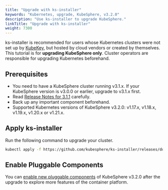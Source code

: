 ```yaml
---
title: "Upgrade with ks-installer"
keywords: "Kubernetes, upgrade, KubeSphere, v3.2.0"
description: "Use ks-installer to upgrade KubeSphere."
linkTitle: "Upgrade with ks-installer"
weight: 7300
---
```


ks-installer is recommended for users whose Kubernetes clusters were not set up by [KubeKey](../../installing-on-linux/introduction/kubekey/), but hosted by cloud vendors or created by themselves. This tutorial is for **upgrading KubeSphere only**. Cluster operators are responsible for upgrading Kubernetes beforehand.

## Prerequisites

- You need to have a KubeSphere cluster running v3.1.x. If your KubeSphere version is v3.0.0 or earlier, upgrade to v3.1.x first.
- Read [Release Notes for 3.1.1](../../release/release-v311/) carefully.
- Back up any important component beforehand.
- Supported Kubernetes versions of KubeSphere v3.2.0: v1.17.x, v1.18.x, v1.19.x, v1.20.x or v1.21.x.

## Apply ks-installer

Run the following command to upgrade your cluster.

```bash
kubectl apply -f https://github.com/kubesphere/ks-installer/releases/download/v3.1.1/kubesphere-installer.yaml
```

## Enable Pluggable Components

You can [enable new pluggable components](../../pluggable-components/overview/) of KubeSphere v3.2.0 after the upgrade to explore more features of the container platform.

